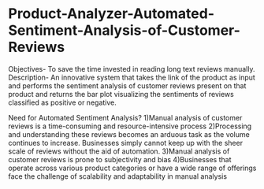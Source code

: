 # Product-Analyzer-Automated-Sentiment-Analysis-of-Customer-Reviews
Objectives- To save the time invested in reading long text reviews manually.
Description- An innovative system that takes the link of the product as input and performs the sentiment analysis of customer reviews present on that product and returns the bar plot visualizing the sentiments of reviews classified as positive or negative. 

Need for Automated Sentiment Analysis?
1)Manual analysis of customer reviews is a time-consuming and resource-intensive process
2)Processing and understanding these reviews becomes an arduous task as the volume continues to increase. Businesses simply cannot keep up with the sheer scale of reviews without the aid of automation.
3)Manual analysis of customer reviews is prone to subjectivity and bias
4)Businesses that operate across various product categories or have a wide range of offerings face the challenge of scalability and adaptability in manual analysis
